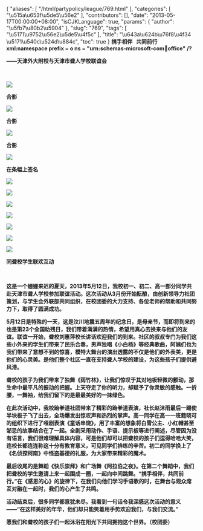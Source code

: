 {
    "aliases": [
        "/html/partypolicy/league/769.html"
    ],
    "categories": [
        "\u515a\u653f\u5de5\u56e2"
    ],
    "contributors": [],
    "date": "2013-05-17T00:00:00+08:00",
    "isCJKLanguage": true,
    "params": {
        "author": "\u5fb7\u80b2\u5904"
    },
    "slug": "769",
    "tags": [
        "\u5171\u9752\u56e2\u5de5\u4f5c"
    ],
    "title": "\u643a\u624b\u76f8\u4f34 \u5171\u540c\u524d\u884c",
    "toc": true
}
**携手相伴   共同前行xml:namespace prefix = o ns = "urn:schemas-microsoft-com:office:office" /?**

**——天津外大附校与天津市聋人学校联谊会**

 

**![](https://cdn.tfls.online/mirror/full/55e52a4e1f23c5bc4a3213af4ddde8b85a0a09cc.jpg)**

**合影**

**![](https://cdn.tfls.online/mirror/full/2a55b85f27e3fd5fff3fee1300881269e5672572.jpg)**

**合影**

**![](https://cdn.tfls.online/mirror/full/3ca037620db8398b84c3963756f9da81c9bfed52.jpg)**

**合影**

**![](https://cdn.tfls.online/mirror/full/ddeb218574c7fb25d323d53e594ecef1ca1ef26b.jpg)**

**在条幅上签名**

**![](https://cdn.tfls.online/mirror/full/0fc92e8d0aa38e7e262191da2c9c4905a29e4bf0.jpg)**

****![](https://cdn.tfls.online/mirror/full/366198fa56dc851fc33acf465e93971cb5a9a874.jpg)****

**![](https://cdn.tfls.online/mirror/full/f77622328d96da015d8565376e1274d09de261d6.jpg)**

**![](https://cdn.tfls.online/mirror/full/4a3c06447c795ba67a7ee634ea0e75a611d97d1a.jpg)**

**![](https://cdn.tfls.online/mirror/full/526b043b3535d679ac9cc0d770ff9312bbdd5df4.jpg)**

**![](https://cdn.tfls.online/mirror/full/1a77ade81ec3f5315f03f3b1c26b573b43f620a0.jpg)**

**![](https://cdn.tfls.online/mirror/full/ff19965698121c8b5ddddc582ce1b65241587339.jpg)**

**同聋校学生联欢互动**

 

**这是一个姗姗来迟的夏天，2013年5月12日，我校初一、初二、高一部分同学共赴天津市聋人学校参加联谊活动。这次活动从3月份开始酝酿，由创新领导力社团策划，与学生会外联部共同组织，在校团委的大力支持、各位老师的帮助和共同努力下，取得了圆满成功。**

**5月12日是特殊的一天，这是汶川地震五周年的纪念日，是母亲节，而即将到来的也是第23个全国助残日，我们带着满满的热情，希望用真心去换来与他们的友谊。联谊一开始，聋校刘惠萍校长讲话欢迎我们的到来。社区的叔叔专门为我们这些小外来的学生们带来了民乐合奏，男声独唱《小白杨》等经典歌曲，阿姨们也为我们带来了意想不到的惊喜，模特大舞台的演出透露的不仅是他们的外表美，更是他们的心灵美。是他们整个社区一直在支持聋人学校的建设，为这些孩子们提供避风港。**

**聋校的孩子为我们带来了独舞《雨竹林》，让我们惊叹于其对地板轻微的颤动，那生命中最平凡的振动的把握。上天夺走了你的听力，却赋予了你灵敏的感触。一折腰，一舞袖，给我们留下的是最最美好的一抹绿色。**

**在此次活动中，我校跆拳道社团带来了精彩的跆拳道表演，社长赵沐雨最后一踢使半块板子飞了出去，全场爆发出惊叹声和热烈的掌声。高一同学在高一一班籍晓可的组织下进行了哑剧表演《童话串烧》，用了丰富的想象将白雪公主、小红帽甚至邹忌的故事结合在了一起。全剧采用动作、手语、提示板等进行阐述，尽管因为没有语言，我们很难理解具体内容，可是他们却可以把聋校的孩子们逗得哈哈大笑，连校长都连连称这十分有教育意义，可见同学们排练的辛苦。初二的同学换上了《名侦探柯南》中怪盗基德的礼服，为大家带来精彩的魔术。**

**最后收尾的是舞蹈《快乐崇拜》和广场舞《阿拉伯之夜》。在第二个舞蹈中，我们把聋校的学生邀请上来一起围成一圈，一起向中间跳舞。“携手相伴，共同前行。”在《感恩的心》的旋律下，在我们向他们学习手语歌的时，在舞台与观众席互对融在一起时，我们的心产生了共鸣。**

**活动结束后，很多同学都意犹未尽。我看到一句话令我深感这次活动的意义——“在这样美好的年华，他们却只能笑着用手势欢迎我们，与我们交流。”**

**愿我们和聋校的孩子们一起沐浴在阳光下共同拥抱这个世界。（校团委）**

